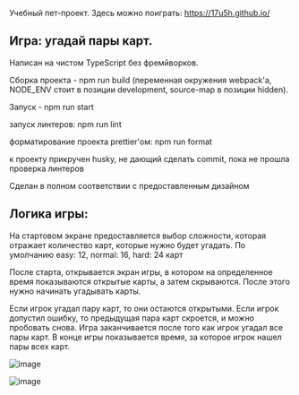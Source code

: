Учебный пет-проект. Здесь можно поиграть: https://17u5h.github.io/
## Игра: угадай пары карт.

Написан на чистом TypeScript без фремйворков.

Сборка проекта - npm run build (переменная окружения webpack'a, NODE_ENV стоит в позиции development, source-map в позиции hidden).

Запуск - npm run start

запуск линтеров: npm run lint

форматирование проекта prettier'ом: npm run format

к проекту прикручен husky, не дающий сделать commit, пока не прошла проверка линтеров

Сделан в полном соответствии с предоставленным дизайном

## Логика игры:

На стартовом экране предоставляется выбор сложности, которая отражает количество карт, которые нужно будет угадать. По умолчанию easy: 12, normal: 16, hard: 24 карт

После старта, открывается экран игры, в котором на определенное время показываются открытые карты, а затем скрываются. После этого нужно начинать угадывать карты.

Если игрок угадал пару карт, то они остаются открытыми. Если игрок допустил ошибку, то предыдущая пара карт скроется, и можно пробовать снова. Игра заканчивается после того как игрок угадал все пары карт. В конце игры показывается время, за которое игрок нашел пары всех карт.

![image](https://user-images.githubusercontent.com/102058870/232539146-11e4ba1a-84dd-4d72-b280-c3480706602c.png)

![image](https://user-images.githubusercontent.com/102058870/232539394-5d50c7ad-49b6-4906-9d9f-68b602fa219f.png)
